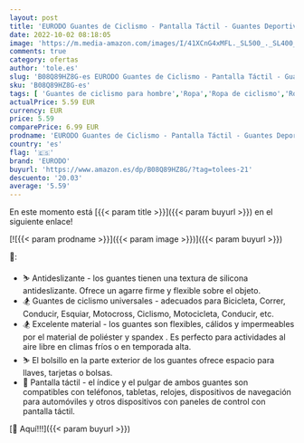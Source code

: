 ```yaml
---
layout: post
title: 'EURODO Guantes de Ciclismo - Pantalla Táctil - Guantes Deportivos de Bicicleta  Ligeros  Térmicos - Guantes Antideslizantes para Correr  Conducir  Bicicleta  Escalar para Hombres y Mujeres  L '
date: 2022-10-02 08:18:05
image: 'https://m.media-amazon.com/images/I/41XCnG4xMFL._SL500_._SL400_.jpg'
comments: true
category: ofertas
author: 'tole.es'
slug: 'B08Q89HZ8G-es EURODO Guantes de Ciclismo - Pantalla Táctil - Guantes...'
sku: 'B08Q89HZ8G-es'
tags: [ 'Guantes de ciclismo para hombre','Ropa','Ropa de ciclismo','Ropa de ciclismo para hombre','Ropa específica deportiva','bicicleta','eurodo','🇪🇸', ]
actualPrice: 5.59 EUR
currency: EUR
price: 5.59
comparePrice: 6.99 EUR
prodname: 'EURODO Guantes de Ciclismo - Pantalla Táctil - Guantes Deportivos de Bicicleta  Ligeros  Térmicos - Guantes Antideslizantes para Correr  Conducir  Bicicleta  Escalar para Hombres y Mujeres  L '
country: 'es'
flag: '🇪🇸'
brand: 'EURODO'
buyurl: 'https://www.amazon.es/dp/B08Q89HZ8G/?tag=tolees-21'
descuento: '20.03'
average: '5.59'
---
```


En este momento está [{{< param title >}}]({{< param buyurl >}}) en el siguiente enlace!

[![{{< param prodname >}}]({{< param image >}})]({{< param buyurl >}})

🔎:

- ⛷ Antideslizante - los guantes tienen una textura de silicona antideslizante. Ofrece un agarre firme y flexible sobre el objeto.
- 🏂 Guantes de ciclismo universales - adecuados para Bicicleta, Correr, Conducir, Esquiar, Motocross, Ciclismo, Motocicleta, Conducir, etc.
- 🏂 Excelente material - los guantes son flexibles, cálidos y impermeables por el material de poliéster y spandex . Es perfecto para actividades al aire libre en climas fríos o en temporada alta.
- ⛷ El bolsillo en la parte exterior de los guantes ofrece espacio para llaves, tarjetas o bolsas.
- 📱 Pantalla táctil - el índice y el pulgar de ambos guantes son compatibles con teléfonos, tabletas, relojes, dispositivos de navegación para automóviles y otros dispositivos con paneles de control con pantalla táctil.

[🛒 Aquí!!!]({{< param buyurl >}})
